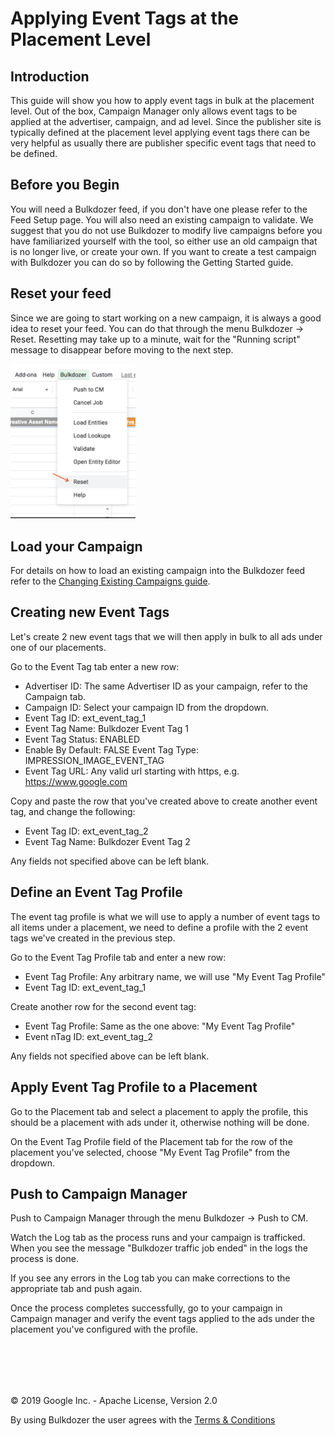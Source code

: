 # Applying Event Tags at the Placement Level

## Introduction 

This guide will show you how to apply event tags in bulk at the 
placement level. Out of the box, Campaign Manager only allows event tags
to be applied at the advertiser, campaign, and ad level. Since the
publisher site is typically defined at the placement level applying
event tags there can be very helpful as usually there are publisher
specific event tags that need to be defined.


## Before you Begin 

You will need a Bulkdozer feed, if you don't have one please refer to
the Feed Setup page. You will also need an existing campaign to 
validate. We suggest that you do not use Bulkdozer to modify live
campaigns before you have familiarized yourself with the tool, so either
use an old campaign that is no longer live, or create your own. If you
want to create a test campaign with Bulkdozer you can do so by following
the Getting Started guide.


## Reset your feed

Since we are going to start working on a new campaign, it is always a 
good idea to reset your feed. You can do that through the menu Bulkdozer
-> Reset. Resetting may take up to a minute, wait for the "Running
script" message to disappear before moving to the next step.

<img src="Images/bulkdozer_dropdown_menu.png" width="200">

## Load your Campaign

For details on how to load an existing campaign into the Bulkdozer feed
refer to the [Changing Existing Campaigns guide](tutorials/Bulkdozer/Applying_Event_Tags_Placement_Level.md).

## Creating new Event Tags

Let's create 2 new event tags that we will then apply in bulk to all ads
under one of our placements. 

Go to the Event Tag tab enter a new row:

- Advertiser ID: The same Advertiser ID as your campaign, refer to the
  Campaign tab. 
- Campaign ID: Select your campaign ID from the dropdown.
- Event Tag ID: ext_event_tag_1 
- Event Tag Name: Bulkdozer Event Tag 1
- Event Tag Status: ENABLED 
- Enable By Default: FALSE Event Tag Type: IMPRESSION_IMAGE_EVENT_TAG
- Event Tag URL: Any valid url starting with https, e.g.
  https://www.google.com

Copy and paste the row that you've created above to create another event
tag, and change the following: 

- Event Tag ID: ext_event_tag_2 
- Event Tag Name: Bulkdozer Event Tag 2 

Any fields not specified above can be left blank.


## Define an Event Tag Profile
 
The event tag profile is what we will use to apply a number of event
tags to all items under a placement, we need to define a profile with
the 2 event tags we've created in the previous step. 

Go to the Event Tag Profile tab and enter a new row:
 
- Event Tag Profile: Any arbitrary name, we will use "My Event Tag
  Profile" 
- Event Tag ID: ext_event_tag_1 

Create another row for the second event tag: 

- Event Tag Profile: Same as the one above: "My Event Tag Profile" 
- Event nTag ID: ext_event_tag_2 

Any fields not specified above can be left blank.


## Apply Event Tag Profile to a Placement
Go to the Placement tab and select a placement to apply the profile, 
this should be a placement with ads under it, otherwise nothing will be
done. 

On the Event Tag Profile field of the Placement tab for the row of
the placement you've selected, choose "My Event Tag Profile" from the
dropdown.

## Push to Campaign Manager 

Push to Campaign Manager through the menu Bulkdozer -> Push to CM. 

Watch the Log tab as the process runs and your campaign is trafficked.
When you see the message "Bulkdozer traffic job ended" in the logs the
process is done. 

If you see any errors in the Log tab you can make corrections to the
appropriate tab and push again. 

Once the process completes successfully, go to your campaign in Campaign
manager and verify the event tags applied to the ads under the placement
you've configured with the profile.

<br/><br/>
---
&copy; 2019 Google Inc. - Apache License, Version 2.0

By using Bulkdozer the user agrees with the [Terms & Conditions](tutorials/Bulkdozer/Terms_and_Conditions.md)


